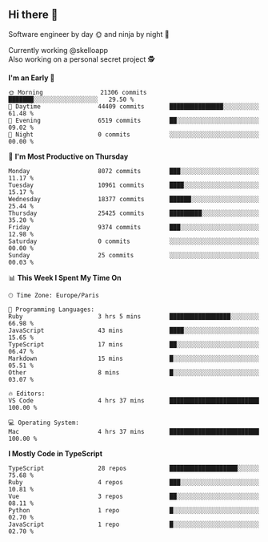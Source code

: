 ## Hi there 👋

Software engineer by day 🌞 and ninja by night 🌝

Currently working @skelloapp <br>
Also working on a personal secret project 🕵️

<!--START_SECTION:waka-->
**I'm an Early 🐤** 

```text
🌞 Morning                21306 commits       ███████░░░░░░░░░░░░░░░░░░   29.50 % 
🌆 Daytime                44409 commits       ███████████████░░░░░░░░░░   61.48 % 
🌃 Evening                6519 commits        ██░░░░░░░░░░░░░░░░░░░░░░░   09.02 % 
🌙 Night                  0 commits           ░░░░░░░░░░░░░░░░░░░░░░░░░   00.00 % 
```
📅 **I'm Most Productive on Thursday** 

```text
Monday                   8072 commits        ███░░░░░░░░░░░░░░░░░░░░░░   11.17 % 
Tuesday                  10961 commits       ████░░░░░░░░░░░░░░░░░░░░░   15.17 % 
Wednesday                18377 commits       ██████░░░░░░░░░░░░░░░░░░░   25.44 % 
Thursday                 25425 commits       █████████░░░░░░░░░░░░░░░░   35.20 % 
Friday                   9374 commits        ███░░░░░░░░░░░░░░░░░░░░░░   12.98 % 
Saturday                 0 commits           ░░░░░░░░░░░░░░░░░░░░░░░░░   00.00 % 
Sunday                   25 commits          ░░░░░░░░░░░░░░░░░░░░░░░░░   00.03 % 
```


📊 **This Week I Spent My Time On** 

```text
🕑︎ Time Zone: Europe/Paris

💬 Programming Languages: 
Ruby                     3 hrs 5 mins        █████████████████░░░░░░░░   66.98 % 
JavaScript               43 mins             ████░░░░░░░░░░░░░░░░░░░░░   15.65 % 
TypeScript               17 mins             ██░░░░░░░░░░░░░░░░░░░░░░░   06.47 % 
Markdown                 15 mins             █░░░░░░░░░░░░░░░░░░░░░░░░   05.51 % 
Other                    8 mins              █░░░░░░░░░░░░░░░░░░░░░░░░   03.07 % 

🔥 Editors: 
VS Code                  4 hrs 37 mins       █████████████████████████   100.00 % 

💻 Operating System: 
Mac                      4 hrs 37 mins       █████████████████████████   100.00 % 
```

**I Mostly Code in TypeScript** 

```text
TypeScript               28 repos            ███████████████████░░░░░░   75.68 % 
Ruby                     4 repos             ███░░░░░░░░░░░░░░░░░░░░░░   10.81 % 
Vue                      3 repos             ██░░░░░░░░░░░░░░░░░░░░░░░   08.11 % 
Python                   1 repo              █░░░░░░░░░░░░░░░░░░░░░░░░   02.70 % 
JavaScript               1 repo              █░░░░░░░░░░░░░░░░░░░░░░░░   02.70 % 
```




<!--END_SECTION:waka-->

<!--
**antoinelncl/antoinelncl** is a ✨ _special_ ✨ repository because its `README.md` (this file) appears on your GitHub profile.

Here are some ideas to get you started:

- 🔭 I’m currently working on ...
- 🌱 I’m currently learning ...
- 👯 I’m looking to collaborate on ...
- 🤔 I’m looking for help with ...
- 💬 Ask me about ...
- 📫 How to reach me: ...
- 😄 Pronouns: ...
- ⚡ Fun fact: ...
-->
